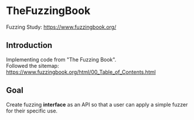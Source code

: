 # TheFuzzingBook
Fuzzing Study: https://www.fuzzingbook.org/

## Introduction
Implementing code from "The Fuzzing Book".<br>
Followed the sitemap: https://www.fuzzingbook.org/html/00_Table_of_Contents.html

## Goal
Create fuzzing **interface** as an API so that a user can apply a simple fuzzer for their specific use. 
